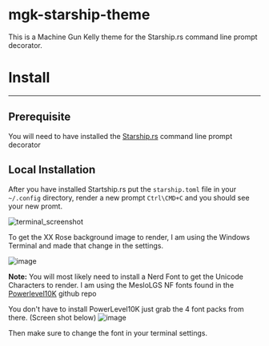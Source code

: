 # mgk-starship-theme
This is a Machine Gun Kelly theme for the Starship.rs command line prompt decorator. 


# Install
---

## Prerequisite 

You will need to have installed the [Starship.rs](https://starship.rs/guide/#%F0%9F%9A%80-installation) command line prompt decorator

## Local Installation

After you have installed Startship.rs put the `starship.toml` file in your `~/.config` directory, render a new prompt `Ctrl\CMD+C` and you should see your new promt. 

![terminal_screenshot](https://user-images.githubusercontent.com/89958947/179450594-b3dac564-702b-4844-981c-c2a8bb5dc9f1.png)

To get the XX Rose background image to render, I am using the Windows Terminal and made that change in the settings.

![image](https://user-images.githubusercontent.com/89958947/179450782-6d14eaeb-a68a-433c-b9f6-e22dff68fcf3.png)

**Note:** You will most likely need to install a Nerd Font to get the Unicode Characters to render. I am using the MesloLGS NF fonts found in the [Powerlevel10K](https://github.com/romkatv/powerlevel10k#fonts) github repo

You don't have to install PowerLevel10K just grab the 4 font packs from there. (Screen shot below) 
![image](https://user-images.githubusercontent.com/89958947/179451563-ae8aa858-c0cc-4cee-af8e-3ae317f76904.png)

Then make sure to change the font in your terminal settings. 

